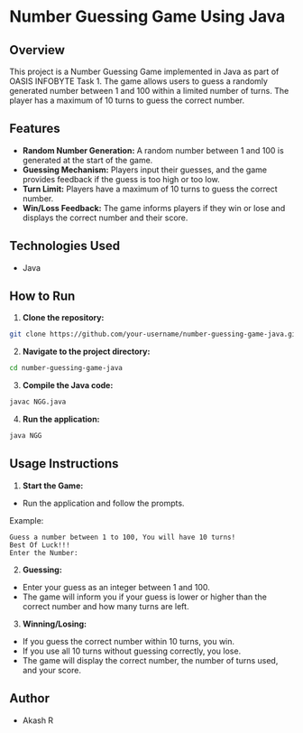 # Number Guessing Game Using Java

## Overview
This project is a Number Guessing Game implemented in Java as part of OASIS INFOBYTE Task 1. The game allows users to guess a randomly generated number between 1 and 100 within a limited number of turns. The player has a maximum of 10 turns to guess the correct number.

## Features
- **Random Number Generation:** A random number between 1 and 100 is generated at the start of the game.
- **Guessing Mechanism:** Players input their guesses, and the game provides feedback if the guess is too high or too low.
- **Turn Limit:** Players have a maximum of 10 turns to guess the correct number.
- **Win/Loss Feedback:** The game informs players if they win or lose and displays the correct number and their score.

## Technologies Used
- Java

## How to Run
1. **Clone the repository:**
```bash
git clone https://github.com/your-username/number-guessing-game-java.git
```
2. **Navigate to the project directory:**
```bash
cd number-guessing-game-java
```
3. **Compile the Java code:**
```bash
javac NGG.java
```
4. **Run the application:**
```bash
java NGG
```
## Usage Instructions
1. **Start the Game:**

- Run the application and follow the prompts.

Example:
```plaintext
Guess a number between 1 to 100, You will have 10 turns!
Best Of Luck!!!
Enter the Number:
```
2. **Guessing:**

- Enter your guess as an integer between 1 and 100.
- The game will inform you if your guess is lower or higher than the correct number and how many turns are left.

3. **Winning/Losing:**

- If you guess the correct number within 10 turns, you win.
- If you use all 10 turns without guessing correctly, you lose.
- The game will display the correct number, the number of turns used, and your score.

## Author
- Akash R
